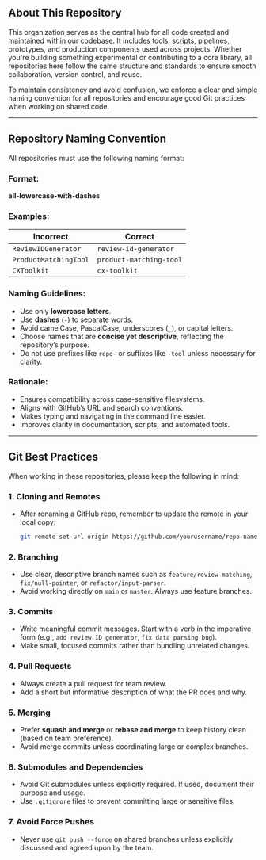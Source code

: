 ## About This Repository

This organization serves as the central hub for all code created and maintained within our codebase. It includes tools, scripts, pipelines, prototypes, and production components used across projects. Whether you're building something experimental or contributing to a core library, all repositories here follow the same structure and standards to ensure smooth collaboration, version control, and reuse.

To maintain consistency and avoid confusion, we enforce a clear and simple naming convention for all repositories and encourage good Git practices when working on shared code.

---

## Repository Naming Convention

All repositories must use the following naming format:

### Format:

**all-lowercase-with-dashes**

### Examples:

| Incorrect             | Correct                 |
| --------------------- | ----------------------- |
| `ReviewIDGenerator`   | `review-id-generator`   |
| `ProductMatchingTool` | `product-matching-tool` |
| `CXToolkit`           | `cx-toolkit`            |

### Naming Guidelines:

* Use only **lowercase letters**.
* Use **dashes** (`-`) to separate words.
* Avoid camelCase, PascalCase, underscores (`_`), or capital letters.
* Choose names that are **concise yet descriptive**, reflecting the repository’s purpose.
* Do not use prefixes like `repo-` or suffixes like `-tool` unless necessary for clarity.

### Rationale:

* Ensures compatibility across case-sensitive filesystems.
* Aligns with GitHub’s URL and search conventions.
* Makes typing and navigating in the command line easier.
* Improves clarity in documentation, scripts, and automated tools.

---

## Git Best Practices

When working in these repositories, please keep the following in mind:

### 1. **Cloning and Remotes**

* After renaming a GitHub repo, remember to update the remote in your local copy:

  ```bash
  git remote set-url origin https://github.com/yourusername/repo-name.git
  ```

### 2. **Branching**

* Use clear, descriptive branch names such as `feature/review-matching`, `fix/null-pointer`, or `refactor/input-parser`.
* Avoid working directly on `main` or `master`. Always use feature branches.

### 3. **Commits**

* Write meaningful commit messages. Start with a verb in the imperative form (e.g., `add review ID generator`, `fix data parsing bug`).
* Make small, focused commits rather than bundling unrelated changes.

### 4. **Pull Requests**

* Always create a pull request for team review.
* Add a short but informative description of what the PR does and why.

### 5. **Merging**

* Prefer **squash and merge** or **rebase and merge** to keep history clean (based on team preference).
* Avoid merge commits unless coordinating large or complex branches.

### 6. **Submodules and Dependencies**

* Avoid Git submodules unless explicitly required. If used, document their purpose and usage.
* Use `.gitignore` files to prevent committing large or sensitive files.

### 7. **Avoid Force Pushes**

* Never use `git push --force` on shared branches unless explicitly discussed and agreed upon by the team.

